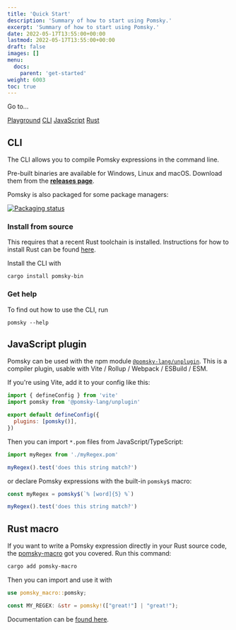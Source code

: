 ```yaml
---
title: 'Quick Start'
description: 'Summary of how to start using Pomsky.'
excerpt: 'Summary of how to start using Pomsky.'
date: 2022-05-17T13:55:00+00:00
lastmod: 2022-05-17T13:55:00+00:00
draft: false
images: []
menu:
  docs:
    parent: 'get-started'
weight: 6003
toc: true
---
```


Go to...

<a href="https://playground.pomsky-lang.org/" class="large-action-btn" target="_blank">Playground</a>
<a href="#cli" class="large-action-btn">CLI</a>
<a href="#javascript-plugin" class="large-action-btn">JavaScript</a>
<a href="#rust" class="large-action-btn">Rust</a>

## CLI

The CLI allows you to compile Pomsky expressions in the command line.

Pre-built binaries are available for Windows, Linux and macOS. Download them from the
**[releases page](https://github.com/pomsky-lang/pomsky/releases)**.

Pomsky is also packaged for some package managers:

[![Packaging status](https://repology.org/badge/vertical-allrepos/pomsky.svg)](https://repology.org/project/pomsky/versions)

### Install from source

This requires that a recent Rust toolchain is installed. Instructions for how to install Rust can be
found [here](https://www.rust-lang.org/tools/install).

Install the CLI with

```
cargo install pomsky-bin
```

### Get help

To find out how to use the CLI, run

```
pomsky --help
```

## JavaScript plugin

Pomsky can be used with the npm module [`@pomsky-lang/unplugin`](https://www.npmjs.com/package/@pomsky-lang/unplugin). This is a compiler plugin, usable with Vite / Rollup / Webpack / ESBuild / ESM.

If you're using Vite, add it to your config like this:

```js
import { defineConfig } from 'vite'
import pomsky from '@pomsky-lang/unplugin'

export default defineConfig({
  plugins: [pomsky()],
})
```

Then you can import `*.pom` files from JavaScript/TypeScript:

```js
import myRegex from './myRegex.pom'

myRegex().test('does this string match?')
```

or declare Pomsky expressions with the built-in `pomsky$` macro:

```js
const myRegex = pomsky$(`% [word]{5} %`)

myRegex().test('does this string match?')
```

## Rust macro

If you want to write a Pomsky expression directly in your Rust source code, the
[pomsky-macro](https://crates.io/crates/pomsky-macro) got you covered. Run this command:

```sh
cargo add pomsky-macro
```

Then you can import and use it with

```rs
use pomsky_macro::pomsky;

const MY_REGEX: &str = pomsky!(["great!"] | "great!");
```

Documentation can be [found here](https://docs.rs/pomsky-macro/latest/pomsky_macro/).
